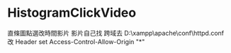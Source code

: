 # HistogramClickVideo
直條圖點選改時間影片
影片自己找
跨域去 D:\xampp\apache\conf\httpd.conf 改 Header set Access-Control-Allow-Origin "*"
